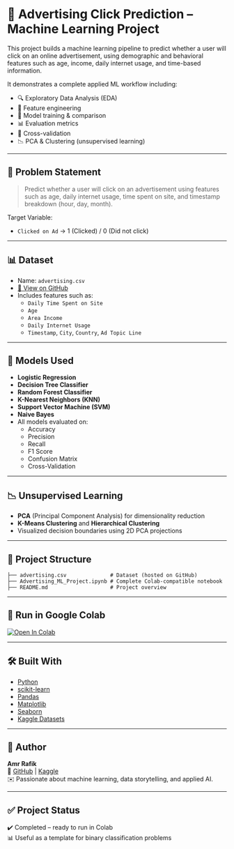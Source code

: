 
# 🎯 Advertising Click Prediction – Machine Learning Project

This project builds a machine learning pipeline to predict whether a user will click on an online advertisement, using demographic and behavioral features such as age, income, daily internet usage, and time-based information.

It demonstrates a complete applied ML workflow including:
- 🔍 Exploratory Data Analysis (EDA)
- 🧹 Feature engineering
- 🤖 Model training & comparison
- 📊 Evaluation metrics
- 🔁 Cross-validation
- 📉 PCA & Clustering (unsupervised learning)

---

## 🧠 Problem Statement

> Predict whether a user will click on an advertisement using features such as age, daily internet usage, time spent on site, and timestamp breakdown (hour, day, month).

Target Variable:
- `Clicked on Ad` → 1 (Clicked) / 0 (Did not click)

---

## 📊 Dataset

- Name: `advertising.csv`
- [📎 View on GitHub](https://github.com/Amrafik/ad-click-prediction-Machine-Learning-Project/blob/main/advertising.csv)
- Includes features such as:
  - `Daily Time Spent on Site`
  - `Age`
  - `Area Income`
  - `Daily Internet Usage`
  - `Timestamp`, `City`, `Country`, `Ad Topic Line`

---

## 🚀 Models Used

- **Logistic Regression**
- **Decision Tree Classifier**
- **Random Forest Classifier**
- **K-Nearest Neighbors (KNN)**
- **Support Vector Machine (SVM)**
- **Naive Bayes**
- All models evaluated on:
  - Accuracy
  - Precision
  - Recall
  - F1 Score
  - Confusion Matrix
  - Cross-Validation

---

## 📉 Unsupervised Learning

- **PCA** (Principal Component Analysis) for dimensionality reduction
- **K-Means Clustering** and **Hierarchical Clustering**
- Visualized decision boundaries using 2D PCA projections

---

## 📁 Project Structure

```
├── advertising.csv              # Dataset (hosted on GitHub)
├── Advertising_ML_Project.ipynb # Complete Colab-compatible notebook
├── README.md                    # Project overview
```

---

## 📎 Run in Google Colab

[![Open In Colab](https://colab.research.google.com/assets/colab-badge.svg)](https://colab.research.google.com/github/Amrafik/ad-click-prediction-Machine-Learning-Project/blob/main/Advertising_ML_Project.ipynb)


---

## 🛠 Built With

- [Python](https://www.python.org/)
- [scikit-learn](https://scikit-learn.org/)
- [Pandas](https://pandas.pydata.org/)
- [Matplotlib](https://matplotlib.org/)
- [Seaborn](https://seaborn.pydata.org/)
- [Kaggle Datasets](https://www.kaggle.com/datasets)

---

## 📌 Author

**Amr Rafik**  
📍 [GitHub](https://github.com/Amrafik) | [Kaggle](https://www.kaggle.com/amrrafik)  
✉️ Passionate about machine learning, data storytelling, and applied AI.

---

## ✅ Project Status

✔️ Completed – ready to run in Colab  
📊 Useful as a template for binary classification problems  
